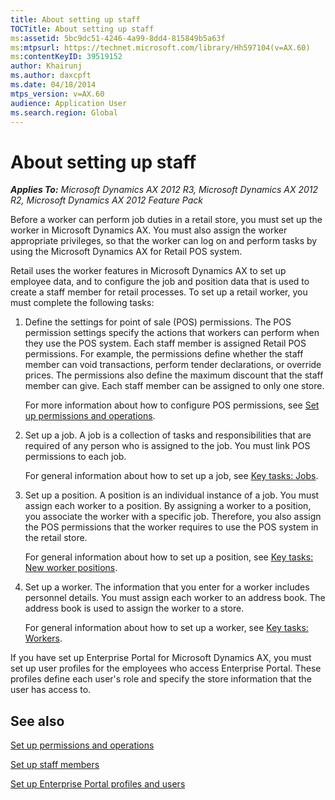 ```yaml
---
title: About setting up staff
TOCTitle: About setting up staff
ms:assetid: 5bc9dc51-4246-4a99-8dd4-815849b5a63f
ms:mtpsurl: https://technet.microsoft.com/library/Hh597104(v=AX.60)
ms:contentKeyID: 39519152
author: Khairunj
ms.author: daxcpft
ms.date: 04/18/2014
mtps_version: v=AX.60
audience: Application User
ms.search.region: Global
---
```


# About setting up staff 


_**Applies To:** Microsoft Dynamics AX 2012 R3, Microsoft Dynamics AX 2012 R2, Microsoft Dynamics AX 2012 Feature Pack_

Before a worker can perform job duties in a retail store, you must set up the worker in Microsoft Dynamics AX. You must also assign the worker appropriate privileges, so that the worker can log on and perform tasks by using the Microsoft Dynamics AX for Retail POS system.

Retail uses the worker features in Microsoft Dynamics AX to set up employee data, and to configure the job and position data that is used to create a staff member for retail processes. To set up a retail worker, you must complete the following tasks:

1.  Define the settings for point of sale (POS) permissions. The POS permission settings specify the actions that workers can perform when they use the POS system. Each staff member is assigned Retail POS permissions. For example, the permissions define whether the staff member can void transactions, perform tender declarations, or override prices. The permissions also define the maximum discount that the staff member can give. Each staff member can be assigned to only one store.
    
    For more information about how to configure POS permissions, see [Set up permissions and operations](set-up-permissions-and-operations.md).

2.  Set up a job. A job is a collection of tasks and responsibilities that are required of any person who is assigned to the job. You must link POS permissions to each job.
    
    For general information about how to set up a job, see [Key tasks: Jobs](key-tasks-jobs.md).

3.  Set up a position. A position is an individual instance of a job. You must assign each worker to a position. By assigning a worker to a position, you associate the worker with a specific job. Therefore, you also assign the POS permissions that the worker requires to use the POS system in the retail store.
    
    For general information about how to set up a position, see [Key tasks: New worker positions](key-tasks-new-worker-positions.md).

4.  Set up a worker. The information that you enter for a worker includes personnel details. You must assign each worker to an address book. The address book is used to assign the worker to a store.
    
    For general information about how to set up a worker, see [Key tasks: Workers](key-tasks-workers.md).

If you have set up Enterprise Portal for Microsoft Dynamics AX, you must set up user profiles for the employees who access Enterprise Portal. These profiles define each user's role and specify the store information that the user has access to.

## See also

[Set up permissions and operations](set-up-permissions-and-operations.md)

[Set up staff members](set-up-staff-members.md)

[Set up Enterprise Portal profiles and users](set-up-enterprise-portal-profiles-and-users.md)

  



